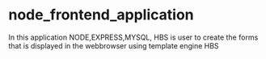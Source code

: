 # node_frontend_application
In this application NODE,EXPRESS,MYSQL, HBS is user to create the forms that is displayed in the webbrowser using template engine HBS
